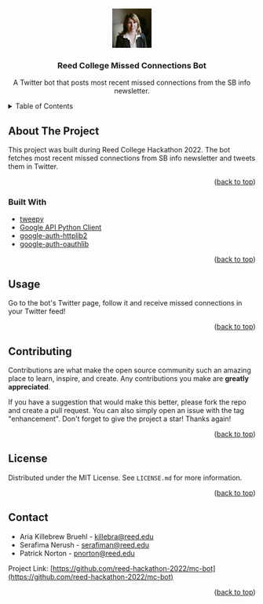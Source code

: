 <div id="top"></div>

<!-- PROJECT LOGO -->
<br />
<div align="center">
  <a href="https://github.com/reed-hackathon-2022/mc-bot">
    <img src="logo.jpg" alt="Logo" width="80" height="80">
  </a>

<h3 align="center">Reed College Missed Connections Bot</h3>

  <p align="center">
    A Twitter bot that posts most recent missed connections from the SB info newsletter.
  </p>
</div>



<!-- TABLE OF CONTENTS -->
<details>
  <summary>Table of Contents</summary>
  <ol>
    <li>
      <a href="#about-the-project">About The Project</a>
      <ul>
        <li><a href="#built-with">Built With</a></li>
      </ul>
    </li>
    <li><a href="#usage">Usage</a></li>
    <li><a href="#contributing">Contributing</a></li>
    <li><a href="#license">License</a></li>
    <li><a href="#contact">Contact</a></li>
  </ol>
</details>



<!-- ABOUT THE PROJECT -->
## About The Project

This project was built during Reed College Hackathon 2022. The bot fetches most recent missed connections from SB info newsletter and tweets them in Twitter.

<p align="right">(<a href="#top">back to top</a>)</p>



### Built With

* [tweepy](https://www.tweepy.org/)
* [Google API Python Client](https://github.com/googleapis/google-api-python-client)
* [google-auth-httplib2](https://pypi.org/project/google-auth-httplib2/)
* [google-auth-oauthlib](https://pypi.org/project/google-auth-oauthlib/)


<p align="right">(<a href="#top">back to top</a>)</p>


<!-- USAGE EXAMPLES -->
## Usage


Go to the bot's Twitter page, follow it and receive missed connections in your Twitter feed!

<p align="right">(<a href="#top">back to top</a>)</p>


<!-- CONTRIBUTING -->
## Contributing

Contributions are what make the open source community such an amazing place to learn, inspire, and create. Any contributions you make are **greatly appreciated**.

If you have a suggestion that would make this better, please fork the repo and create a pull request. You can also simply open an issue with the tag "enhancement".
Don't forget to give the project a star! Thanks again!

<p align="right">(<a href="#top">back to top</a>)</p>



<!-- LICENSE -->
## License

Distributed under the MIT License. See `LICENSE.md` for more information.

<p align="right">(<a href="#top">back to top</a>)</p>



<!-- CONTACT -->
## Contact

* Aria Killebrew Bruehl  - killebra@reed.edu
* Serafima Nerush - serafiman@reed.edu
* Patrick Norton - pnorton@reed.edu


Project Link: [https://github.com/reed-hackathon-2022/mc-bot](https://github.com/reed-hackathon-2022/mc-bot)

<p align="right">(<a href="#top">back to top</a>)</p>
